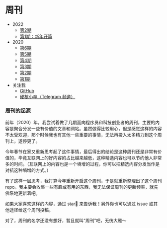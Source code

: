 
# 周刊

-  2022
    -  [第2期](https://github.com/jacksonwuu/weekly/blob/main/2022/%E7%AC%AC2%E6%9C%9F.md)
    -  [第1期：新年开篇](https://github.com/jacksonwuu/weekly/blob/main/2022/%E7%AC%AC1%E6%9C%9F%EF%BC%9A%E6%96%B0%E5%B9%B4%E5%BC%80%E7%AF%87.md)
-  2020
    -  [第6期](https://github.com/jacksonwuu/weekly/blob/main/2020/%E7%AC%AC6%E6%9C%9F.md)
    -  [第5期](https://github.com/jacksonwuu/weekly/blob/main/2020/%E7%AC%AC5%E6%9C%9F.md)
    -  [第4期](https://github.com/jacksonwuu/weekly/blob/main/2020/%E7%AC%AC4%E6%9C%9F.md)
    -  [第3期](https://github.com/jacksonwuu/weekly/blob/main/2020/%E7%AC%AC3%E6%9C%9F.md)
    -  [第2期](https://github.com/jacksonwuu/weekly/blob/main/2020/%E7%AC%AC2%E6%9C%9F.md)
    -  [第1期](https://github.com/jacksonwuu/weekly/blob/main/2020/%E7%AC%AC1%E6%9C%9F.md)
-  关注我
    -  [GitHub](https://github.com/jacksonwuu)
    -  [硬核小卒（Telegram 频道）](https://t.me/yinghexiaozu)

### 周刊的起源

前年（2020）年，我尝试着做了几期面向程序员和科技创业者的周刊，主要的内容是聚合分发一些有价值的文章和网站。虽然做得比较用心，但是感觉这样的内容不太受欢迎，那个时候我也有其他一些重要的事情，无法再投入太多精力到这个周刊上，遂停更了。

今年春节在家又重新思考起了这件事情，最后得出的结论是这种周刊还是非常有价值的，毕竟互联网上的好内容的占比越来越低，这种精选内容也可以节约他人非常多的时间。（互联网上的内容也是一个墒增的过程，你可以把精选内容分发当作是对抗这种墒增的方式。）

有了这样一层思考，我打算今年重新开启这个周刊，于是就重新整理出了这个周刊 repo。我主要会收集一些有趣或有用的东西，我无法保证周刊的更新频率，就先佛系地更新着吧。

如果大家喜欢这样的内容，通过 star🌟 来告诉我！另外你也可以通过 issue 或其他途径给这个周刊投稿。

对了，周刊的名字还没有想好，暂且就叫“周刊”吧，无伤大雅～
